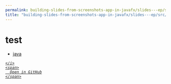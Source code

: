 ```yaml
---
permalink: building-slides-from-screenshots-app-in-javafx/slides---ep/src/test
title: "building-slides-from-screenshots-app-in-javafx/slides---ep/src/test"
---
```


# test
<ul>
  <li>
    <a href="java">
      java
    </a>
  </li>
</ul>
<div class="social open-gh-btn my-4">
  <a class="btn btn-github" href="https://github.com/tobiasbriones/blog/tree/main/swe/dev/java/javafx/drawing/productivity/building-slides-from-screenshots-app-in-javafx/slides---ep/src/test" target="_blank">
    <i class="fab fa-github">
      
    </i>
    <span>
      Open in GitHub
    </span>
  </a>
</div>